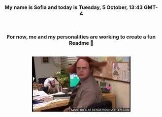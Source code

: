


<div align="center">
<h3 >My name is Sofia and today is Tuesday, 5 October, 13:43 GMT-4</h3><br>
<h3 >For now, me and my personalities are working to create a fun Readme 👋
</h3><br>
<img src='img/dwight.gif' alt='working...'/>
</div>

